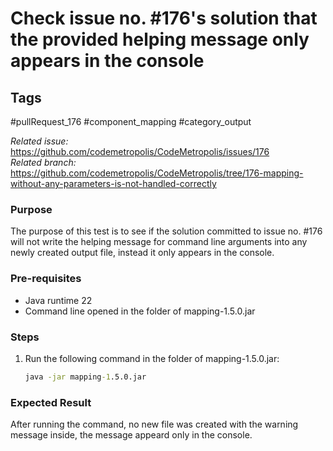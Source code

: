 # Check issue no. #176's solution that the provided helping message only appears in the console

## Tags
#pullRequest_176 #component_mapping #category_output 

_Related issue:_ https://github.com/codemetropolis/CodeMetropolis/issues/176 <br>
_Related branch:_ https://github.com/codemetropolis/CodeMetropolis/tree/176-mapping-without-any-parameters-is-not-handled-correctly

### Purpose
The purpose of this test is to see if the solution committed to issue no. #176 will not write the helping message for command line arguments into any newly created output file, instead it only appears in the console.

### Pre-requisites
- Java runtime 22
- Command line opened in the folder of mapping-1.5.0.jar

### Steps
1. Run the following command in the folder of mapping-1.5.0.jar:
   ```cmd
   java -jar mapping-1.5.0.jar
   ```

### Expected Result
After running the command, no new file was created with the warning message inside, the message appeard only in the console.